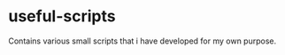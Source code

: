 useful-scripts
==============

Contains various small scripts that i have developed for my own purpose.

